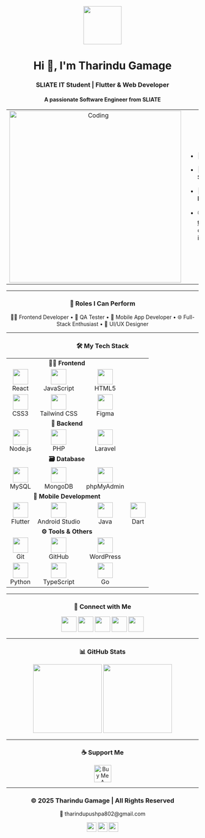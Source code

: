 <p align="center" ><img src="https://github.com/7oSkaaa/7oSkaaa/blob/main/Images/about_me.gif?raw=true" width="100px"></p>
<h1 align="center">Hi 👋, I'm Tharindu Gamage</h1>
<h3 align="center">SLIATE IT Student | Flutter & Web Developer </h3>
<h4 align="center">A passionate Software Engineer from SLIATE</h4>

<table align="center">
<tr border="none">
  <!-- Image on the Left -->
  <td width="50%" align="center">
    <img align="center" alt="Coding" width="450" src="https://repository-images.githubusercontent.com/588181932/e36ec678-7984-4cdd-8e4c-a3932772ff8e">
  </td>

  <!-- Details on the Right -->
  <td width="50%" align="left">

- 🌱 I’m currently learning **Flutter**  
- 🧑‍🎓 I’m an Undergraduate at **SLIATE**  
- 💬 Ask me about **Java, Laravel, or Flutter**  
- 📫 Reach me at **tharindupushpa802@gmail.com** or [📱 WhatsApp Me](https://wa.me/94763456789) for hiring inquiries


  </td>
</tr>
</table>


---

<h3 align="center">🚀 Roles I Can Perform</h3>

<p align="center">
  👨‍💻 Frontend Developer • 🧠 QA Tester • 📱 Mobile App Developer • 🌐 Full-Stack Enthusiast • 🎨 UI/UX Designer
</p>



---

<h3 align="center">🛠️ My Tech Stack</h3>

<table align="center">
<tr>
  <td align="center" colspan="3"><b>👨‍🎨 Frontend</b></td>
</tr>
<tr align="center">
  <td><img src="https://skillicons.dev/icons?i=react" height="40"/><br/>React</td>
  <td><img src="https://skillicons.dev/icons?i=js" height="40"/><br/>JavaScript</td>
  <td><img src="https://skillicons.dev/icons?i=html" height="40"/><br/>HTML5</td>
</tr>
<tr align="center">
  <td><img src="https://skillicons.dev/icons?i=css" height="40"/><br/>CSS3</td>
  <td><img src="https://skillicons.dev/icons?i=tailwind" height="40"/><br/>Tailwind CSS</td>
  <td><img src="https://skillicons.dev/icons?i=figma" height="40"/><br/>Figma</td>
</tr>

<tr>
  <td align="center" colspan="3"><b>🧩 Backend</b></td>
</tr>
<tr align="center">
  <td><img src="https://skillicons.dev/icons?i=nodejs" height="40"/><br/>Node.js</td>
  <td><img src="https://skillicons.dev/icons?i=php" height="40"/><br/>PHP</td>
  <td><img src="https://skillicons.dev/icons?i=laravel" height="40"/><br/>Laravel</td>
</tr>

<tr>
  <td align="center" colspan="3"><b>🗃️ Database</b></td>
</tr>
<tr align="center">
  <td><img src="https://skillicons.dev/icons?i=mysql" height="40"/><br/>MySQL</td>
  <td><img src="https://skillicons.dev/icons?i=mongodb" height="40"/><br/>MongoDB</td>
  <td><img src="https://cdn-icons-png.flaticon.com/512/5968/5968705.png" height="40"/><br/>phpMyAdmin</td>
</tr>

<tr>
  <td align="center" colspan="3"><b>📱 Mobile Development</b></td>
</tr>
<tr align="center">
  <td><img src="https://skillicons.dev/icons?i=flutter" height="40"/><br/>Flutter</td>
  <td><img src="https://skillicons.dev/icons?i=androidstudio" height="40"/><br/>Android Studio</td>
  <td><img src="https://skillicons.dev/icons?i=java" height="40"/><br/>Java</td>
  <td><img src="https://skillicons.dev/icons?i=dart" height="40"/><br/>Dart</td>
</tr>

<tr>
  <td align="center" colspan="3"><b>⚙️ Tools & Others</b></td>
</tr>
<tr align="center">
  <td><img src="https://skillicons.dev/icons?i=git" height="40"/><br/>Git</td>
  <td><img src="https://skillicons.dev/icons?i=github" height="40"/><br/>GitHub</td>
  <td><img src="https://skillicons.dev/icons?i=wordpress" height="40"/><br/>WordPress</td>
</tr>
<tr align="center">
  <td><img src="https://skillicons.dev/icons?i=python" height="40"/><br/>Python</td>
  <td><img src="https://skillicons.dev/icons?i=typescript" height="40"/><br/>TypeScript</td>
  <td><img src="https://cdn.jsdelivr.net/gh/devicons/devicon/icons/go/go-original.svg" height="40"/><br/>Go</td>
</tr>
</table>


---

<h3 align="center">📲 Connect with Me</h3>

<p align="center">
  <a href="https://www.youtube.com/@Tharindu_2" target="_blank"><img src="https://static-00.iconduck.com/assets.00/youtube-icon-2048x2048-gedp2icy.png" height="40"/></a>
  <a href="https://www.linkedin.com/in/tharindu-gamage-816a87298" target="_blank"><img src="https://skillicons.dev/icons?i=linkedin" height="40"/></a>
  <a href="https://stackoverflow.com/users/22345746/Tharindu" target="_blank"><img src="https://skillicons.dev/icons?i=stackoverflow" height="40"/></a>
  <a href="https://www.instagram.com/tharindu_pushpa/" target="_blank"><img src="https://www.edigitalagency.com.au/wp-content/uploads/new-Instagram-icon-png-full-colour.png" height="40"/></a>
  <a href="https://fb.com/Tha Ri Ndu" target="_blank"><img src="https://skillicons.dev/icons?i=facebook" height="40"/></a>
</p>

---

<h3 align="center">📊 GitHub Stats</h3>

<p align="center">
  <img src="https://github-readme-stats.vercel.app/api?username=tharindugamaga&show_icons=true&theme=default" height="180"/>
  <img src="https://github-readme-stats.vercel.app/api/top-langs/?username=tharindugamaga&layout=compact" height="180"/>
</p>

---

<h3 align="center">☕ Support Me</h3>
<p align="center"><a href="https://www.buymeacoffee.com/tharindugamage"><img src="https://cdn.buymeacoffee.com/buttons/v2/default-yellow.png" height="45" alt="Buy Me A Coffee"></a></p>

---

### <p align="center">© 2025 Tharindu Gamage | All Rights Reserved</p>
<p align="center">📧 tharindupushpa802@gmail.com</p>
<p align="center">
  <a href="https://www.youtube.com/@Tharindu_2"><img src="https://skillicons.dev/icons?i=youtube" height="25"/></a>
  <a href="https://www.linkedin.com/in/tharindu-gamage-816a87298"><img src="https://skillicons.dev/icons?i=linkedin" height="25"/></a>
  <a href="https://www.instagram.com/tharindu_pushpa/"><img src="https://skillicons.dev/icons?i=instagram" height="25"/></a>
</p>

